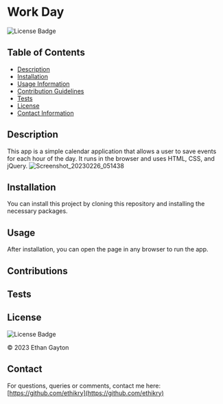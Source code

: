 # Work Day

  
  ![License Badge](https://img.shields.io/badge/license-MIT-blue.svg)
  

  ## Table of Contents 
  * [Description](#Description)
  * [Installation](#Installation)
  * [Usage Information](#Usage)
  * [Contribution Guidelines](#Contributions)
  * [Tests](#Tests)
  * [License](#License)
  * [Contact Information](#Contact)
  ## Description
  This app is a simple calendar application that allows a user to save events for each hour of the day. It runs in the browser and uses HTML, CSS, and jQuery. 
  ![Screenshot_20230226_051438](https://user-images.githubusercontent.com/113566829/221409875-67b9a70a-a8e2-43a9-a2ab-cff0f41f8d65.png)

  ## Installation
  You can install this project by cloning this repository and installing the necessary packages. 
  ## Usage
  After installation, you can open the page in any browser to run the app.
  ## Contributions
  
  ## Tests 
  
  ## License
  
  
  ![License Badge](https://img.shields.io/badge/license-MIT-blue.svg)
  
  
  © 2023 Ethan Gayton
  
  ## Contact
  For questions, queries or comments, contact me here: 
  [https://github.com/ethikry](https://github.com/ethikry)

